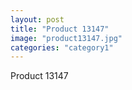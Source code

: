 ```yaml
---
layout: post
title: "Product 13147"
image: "product13147.jpg"
categories: "category1"
---
```

Product 13147
